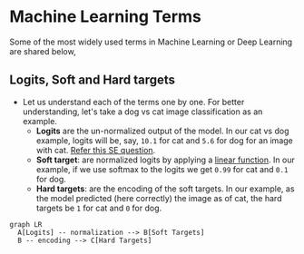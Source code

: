 Machine Learning Terms
=========================

Some of the most widely used terms in Machine Learning or Deep Learning are shared below, 

## Logits, Soft and Hard targets

- Let us understand each of the terms one by one. For better understanding, let's take a dog vs cat image classification as an example. 
  - **Logits** are the un-normalized output of the model. In our cat vs dog example, logits will be, say, `10.1` for cat and `5.6` for dog for an image with cat. [Refer this SE question]((https://datascience.stackexchange.com/questions/31041/what-does-logits-in-machine-learning-mean)).
  - **Soft target**: are normalized logits by applying a [linear function](https://stats.stackexchange.com/questions/163695/non-linearity-before-final-softmax-layer-in-a-convolutional-neural-network). In our example, if we use softmax to the logits we get `0.99` for cat and `0.1` for dog.
  - **Hard targets**: are the encoding of the soft targets. In our example, as the model predicted (here correctly) the image as of cat, the hard targets be `1` for cat and `0` for dog.

``` mermaid
graph LR
  A[Logits] -- normalization --> B[Soft Targets]
  B -- encoding --> C[Hard Targets]
```
